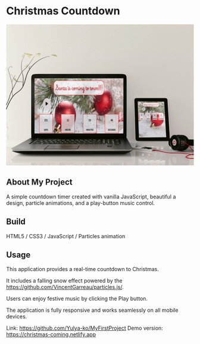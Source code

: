 # Christmas Countdown
![Santa Countdown](christmas_mockup.jpg)
## About My Project
A simple countdown timer created with vanilla JavaScript, beautiful a design, particle animations, and a play-button music control.
## Build
HTML5 / CSS3 / JavaScript / Particles animation
## Usage
This application provides a real-time countdown to Christmas.

It includes a falling snow effect powered by the https://github.com/VincentGarreau/particles.js/.

Users can enjoy festive music by clicking the Play button.

The application is fully responsive and works seamlessly on all mobile devices.

Link: https://github.com/Yulya-ko/MyFirstProject
Demo version: https://christmas-coming.netlify.app
